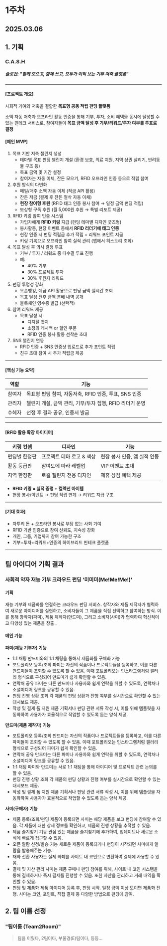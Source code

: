 # 1주차

## 2025.03.06



## 1. 기획

### C.A.S.H

##### 슬로건: "함께 모으고, 함께 쓰고, 모두가 이익 보는 기부 저축 플랫폼"

<hr>

#### [프로젝트 개요]

사회적 기여와 저축을 결합한 **목표형 공동 적립 펀딩 플랫폼**

소액 자동 저축과 오프라인 활동 인증을 통해 기부, 투자, 소비 혜택을 동시에 달성할 수 있는 핀테크 서비스로, 참여자들이 **목표 금액 달성 후 기부/리워드/투자 여부를 투표로 결정**



#### [메인 MVP]

1. 목표 기반 저축 챌린지 생성
   - 테마별 목표 펀딩 챌린지 개설 (환경 보호, 의료 지원, 지역 상권 살리기, 반려동물 구조 등)
   - 목표 금액 및 기간 설정
   - 참여자는 자동 이체, 잔돈 모으기, RFID 오프라인 인증 등으로 적립 참여
2. 후원 방식의 다변화
   - 매일/매주 소액 자동 이체 (적금 API 활용)
   - 잔돈 저금 (결제 후 잔돈 절삭 자동 이체)
   - **현장 참여형 후원** (RFID 태그 인증 봉사 참여 → 일정 금액 펀딩 적립)
   - 보상형 구독 후원 (월 5,000원 후원 → 특별 리포트 제공)
3. RFID 키링 참여 인증 시스템
   - 가입자에게 **RFID 키링** 지급 (펀딩 테마별 디자인 굿즈형)
   - 봉사활동, 현장 이벤트 등에서 **RFID 리더기에 태그 인증**
   - 현장 인증 시 펀딩 적립금 추가 적립 + 리워드 포인트 지급
   - 키링 기록으로 오프라인 참여 실적 관리 (앱에서 히스토리 조회)
4. 목표 달성 후 의사 결정 투표
   - 기부 / 투자 / 리워드 중 다수결 투표 진행
   - 예: 
     - 40% 기부
     - 30% 프로젝트 투자
     -  30% 후원자 리워드
5. 펀딩 투명성 강화
   - 오픈뱅킹, 예금 API 활용으로 펀딩 금액 실시간 조회
   - 목표 달성 전후 금액 분배 내역 공개
   - 블록체인 영수증 발급 (선택적)
6. 참여 리워드 제공
   - 목표 달성 시: 
     - 디지털 뱃지
     - 소정의 캐시백 or 할인 쿠폰
     -  RFID 인증 봉사 활동 선착순 초대
7. SNS 챌린지 연동
   - RFID 인증 + SNS 인증샷 업로드로 추가 포인트 적립
   - 친구 초대 참여 시 추가 적립금 제공

<hr>



#### [핵심 기능 요약]

| 역할   | 기능                                                     |
| ------ | -------------------------------------------------------- |
| 참여자 | 목표형 펀딩 참여, 자동저축, RFID 인증, 투표, SNS 인증    |
| 관리자 | 챌린지 개설, 금액 관리, 기부/투자 집행, RFID 리더기 운영 |
| 수혜자 | 선정 후 결과 공유, 인증서 발급                           |

<hr>



#### [RFID 활용 확장 아이디어]

| 키링 컨셉     | 디자인                    | 기능                         |
| ------------- | ------------------------- | ---------------------------- |
| 펀딩별 한정판 | 프로젝트 테마 로고 & 색상 | 현장 봉사 인증, 앱 실적 연동 |
| 활동 등급판   | 참여도에 따라 레벨업      | VIP 이벤트 초대              |
| 지역 한정판   | 로컬 챌린지 전용 디자인   | 제휴 상점 혜택 제공          |

- **RFID 키링 = 실적 증명 + 컬렉션 아이템**
- 현장 봉사/이벤트 → 펀딩 적립 연계 → 리워드 지급 구조

<hr>

####  [기대 효과]

- 자투리 돈 + 오프라인 봉사로 부담 없는 사회 기여
- RFID 기반 인증으로 참여 신뢰도, 지속성 강화
- 개인, 그룹, 기업까지 참여 가능한 구조
- 기부+투자+리워드+인증의 하이브리드 핀테크 플랫폼

<hr>



## 팀 아이디어 기획 결과

### 사회적 약자 재능 기부 크라우드 펀딩 '미미미(Me!Me!Me!)'

#### 기획

재능 기부와 제품화를 연결하는 크라우드 펀딩 서비스. 창작자와 제품 제작자가 협력하여 새로운 아이디어를 실현하고, 소비자들이 그 제품을 직접 선택하고 참여하는 방식. 이를 통해 창작자(파미), 제품 제작자(만드미), 그리고 소비자(사미)가 협력하여 혁신적이고 다양성 있는 제품을 창출 .

#### 메인 기능

**파미(재능 기부자) 기능**

- 1:1 채팅
  만드미와의 1:1 채팅을 통해서 제품화를 구체화 가능
- 포트폴리오 등록/조회
  파미는 자신의 작품이나 프로젝트들을 등록하고, 이를 다른 만드미들이 조회할 수 있도록 할 수 있음. 이때 포트폴리오는 인스타그램처럼 갤러리 형식으로 구성되어 만드미가 쉽게 확인할 수 있음.
- 연락처 공유
  파미는 다른 만드미나 사용자와 쉽게 연락을 취할 수 있도록, 연락처나 소셜미디어 링크를 공유할 수 있음.
- 펀딩 진행 상황 조회
  각 제품의 펀딩 상황과 진행 여부를 실시간으로 확인할 수 있는 대시보드 제공.
- 작성 및 결제 폼 지원
  제품 기획서나 펀딩 관련 서류 작성 시, 이를 위해 템플릿을 자동화하여 사용자가 효율적으로 작업할 수 있도록 돕는 양식 제공.

**만드미(제품 제작자) 기능**

- 포트폴리오 등록/조회
  만드미는 자신의 작품이나 프로젝트들을 등록하고, 이를 다른 파미들이 조회할 수 있도록 할 수 있음. 이때 포트폴리오는 인스타그램처럼 갤러리 형식으로 구성되어 파미가 쉽게 확인할 수 있음.
- 연락처 공유
  만드미는 다른 파미나 사용자와 쉽게 연락을 취할 수 있도록, 연락처나 소셜미디어 링크를 공유할 수 있음.
- 1:1 채팅
  파미와 만드미는 서로 1:1 채팅을 통해 아이디어 및 프로젝트 관련 논의를 할 수 있음.
- 펀딩 진행 상황 조회
  각 제품의 펀딩 상황과 진행 여부를 실시간으로 확인할 수 있는 대시보드 제공.
- 작성 및 결제 폼 지원
  제품 기획서나 펀딩 관련 서류 작성 시, 이를 위해 템플릿을 자동화하여 사용자가 효율적으로 작업할 수 있도록 돕는 양식 제공.

**사미(구매자) 기능**

- 제품 등록/조회/펀딩
  제품이 등록되면 사미는 해당 제품을 보고 펀딩에 참여할 수 있음. 각 제품에 대한 상세 정보를 확인하고, 제품의 진행 상황을 추적할 수 있음.
- 제품 즐겨찾기 기능
  관심 있는 제품을 즐겨찾기에 추가하여, 업데이트나 새로운 소식에 빠르게 접근할 수 있음.
- 오픈 알람 신청/발송 기능
  새로운 제품이 등록되거나 펀딩이 시작되면 사미에게 알람을 발송해주는 기능.
- 재화 전환
  사용자는 실제 화폐를 사이트 내 코인으로 변환하여 결제에 사용할 수 있음.
- 결제 및 자산 관리
  사미는 제품 구매나 펀딩 참여를 위해, 사이트 내 코인 시스템을 통해 결제하거나 즉시 결제를 진행할 수 있음. 또한 자산을 관리하고 거래 내역을 확인할 수 있음.
- 펀딩 및 제품화
  제품 아이디어 등록 후, 펀딩 시작. 일정 금액 이상 모이면 제품화 진행.
  사미는 코인, 포인트, 직접 결제 등 다양한 방법으로 펀딩에 참여.



## 2. 팀 이름 선정

### "팀이룸 (Team2Room)"

> 팀을 이뤘다, 2팀이다, 부울경(E)팀이다, 등등...